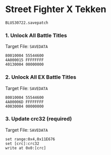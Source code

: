#  Street Fighter X Tekken 

`BLUS30722.savepatch`

### 1. Unlock All Battle Titles

Target File: `SAVEDATA`

```
80010004 55544600
4A000015 FFFFFFFF
40130004 00000000
```

### 2. Unlock All EX Battle Titles

Target File: `SAVEDATA`

```
80010004 55544600
4A00006D FFFFFFFF
40030004 00000000
```

### 3. Update crc32 (required)

Target File: `SAVEDATA`

```
set range:0x4,0x11E676
set [crc]:crc32
write at 0x0:[crc]
```

